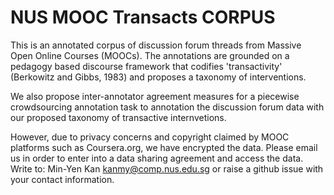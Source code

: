# NUS MOOC Transacts CORPUS
This is an annotated corpus of discussion forum threads from Massive Open Online Courses (MOOCs). The annotations are grounded on a pedagogy based discourse framework that codifies 'transactivity' (Berkowitz and Gibbs, 1983) and proposes a taxonomy of interventions.

We also propose inter-annotator agreement measures for a piecewise crowdsourcing annotation task to annotation the discussion forum data with our proposed taxonomy of transactive internvetions.

However, due to privacy concerns and copyright claimed by MOOC platforms such as Coursera.org, we have encrypted the data. Please email us in order to enter into a data sharing agreement and access the data. Write to: Min-Yen Kan kanmy@comp.nus.edu.sg or raise a github issue with your contact information.
